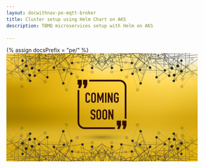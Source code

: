 ```yaml
---
layout: docwithnav-pe-mqtt-broker
title: Cluster setup using Helm Chart on AKS
description: TBMQ microservices setup with Helm on AKS

---
```


{% assign docsPrefix = "pe/" %}
![image](/images/coming-soon.jpg)
